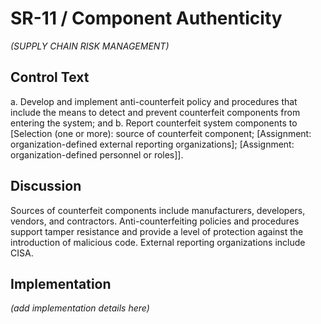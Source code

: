 # SR-11 / Component Authenticity

_(SUPPLY CHAIN RISK MANAGEMENT)_

## Control Text


a. Develop and implement anti-counterfeit policy and procedures that include the means to detect and prevent counterfeit components from entering the system; and
b. Report counterfeit system components to [Selection (one or more): source of counterfeit component; [Assignment: organization-defined external reporting organizations]; [Assignment: organization-defined personnel or roles]].

## Discussion

Sources of counterfeit components include manufacturers, developers, vendors, and contractors. Anti-counterfeiting policies and procedures support tamper resistance and provide a level of protection against the introduction of malicious code. External reporting organizations include CISA.

## Implementation

_(add implementation details here)_